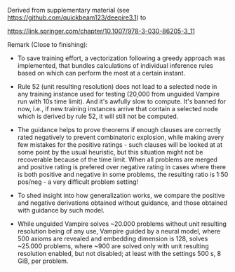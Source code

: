 Derived from supplementary material (see https://github.com/quickbeam123/deepire3.1) to 

https://link.springer.com/chapter/10.1007/978-3-030-86205-3_11

Remark (Close to finishing):

- To save training effort, a vectorization following a greedy approach was implemented, that bundles calculations of individual inference rules based on which can perform the most at a certain instant.

- Rule 52 (unit resulting resolution) does not lead to a selected node in any training instance used for testing (20,000 from unguided Vampire run with 10s time limit). And it's awfully slow to compute. It's banned for now, i.e., if new training instances arrive that contain a selected node which is derived by rule 52, it will still not be computed.

- The guidance helps to prove theorems if enough clauses are correctly rated negatively to prevent combinatoric explosion, while making avery few mistakes for the positive ratings - such clauses will be looked at at some point by the usual heuristic, but this situation might not be recoverable because of the time limit. When all problems are merged and positive rating is prefered over negative rating in cases where there is both positive and negative in some problems, the resulting ratio is 1:50 pos/neg - a very difficult problem setting! 

- To shed insight into how generalization works, we compare the positive and negative derivations obtained without guidance, and those obtained with guidance by such model.

- While unguided Vampire solves ~20.000 problems without unit resulting resolution being of any use, Vampire guided by a neural model, where 500 axioms are revealed and embedding dimension is 128, solves ~25.000 problems, where ~900 are solved only with unit resulting resolution enabled, but not disabled; at least with the settings 500 s, 8 GiB, per problem.
